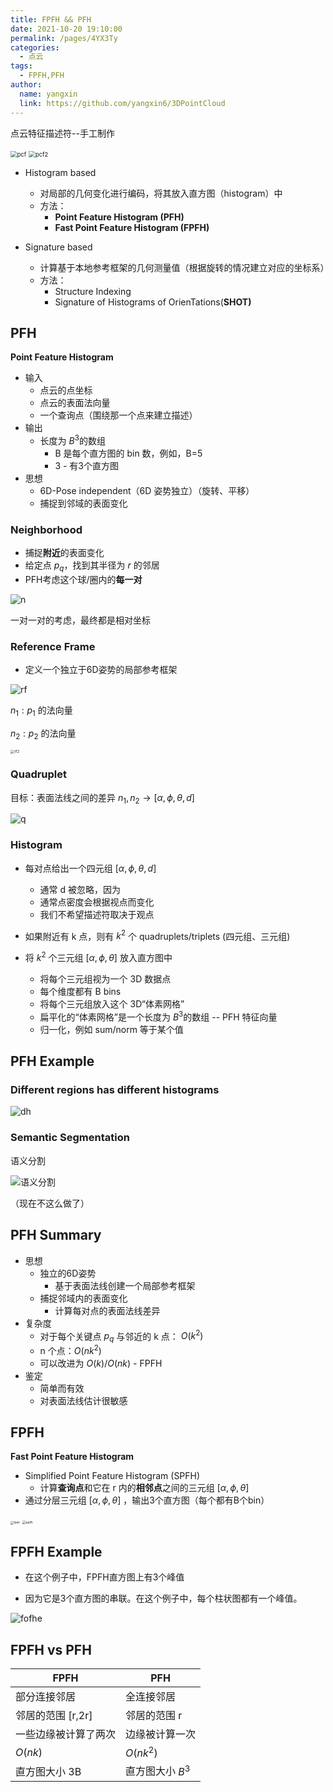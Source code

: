 ```yaml
---
title: FPFH && PFH
date: 2021-10-20 19:10:00
permalink: /pages/4YX3Ty
categories: 
  - 点云
tags: 
  - FPFH,PFH
author: 
  name: yangxin
  link: https://github.com/yangxin6/3DPointCloud
---
```


点云特征描述符--手工制作

<img src="https://cdn.jsdelivr.net/gh/yangxin6/img-hosting@master/images/pcf.2xl0skrgro00.png" alt="pcf" style="zoom:67%;" />

<img src="https://cdn.jsdelivr.net/gh/yangxin6/img-hosting@master/images/pcf2.62um2yevg7k0.png" alt="pcf2" style="zoom:67%;" />

- Histogram based
  - 对局部的几何变化进行编码，将其放入直方图（histogram）中
  - 方法：
    - **Point Feature Histogram (PFH)**
    - **Fast Point Feature Histogram (FPFH)**

- Signature based
  - 计算基于本地参考框架的几何测量值（根据旋转的情况建立对应的坐标系）
  - 方法：
    - Structure Indexing
    - Signature of Histograms of OrienTations(**SHOT)**



## PFH

**Point Feature Histogram**

- 输入
  - 点云的点坐标
  - 点云的表面法向量
  - 一个查询点（围绕那一个点来建立描述）
- 输出
  - 长度为 $B^3$的数组
    - B 是每个直方图的 bin 数，例如，B=5
    - 3 - 有3个直方图
- 思想
  - 6D-Pose independent（6D 姿势独立）（旋转、平移）
  - 捕捉到邻域的表面变化



### Neighborhood

- 捕捉**附近**的表面变化
- 给定点 $p_q$，找到其半径为 $r$ 的邻居
- PFH考虑这个球/圈内的**每一对**

![n](https://cdn.jsdelivr.net/gh/yangxin6/img-hosting@master/images/n.2qfxkkcplmw0.jpg)

一对一对的考虑，最终都是相对坐标

### Reference Frame

- 定义一个独立于6D姿势的局部参考框架

![rf](https://cdn.jsdelivr.net/gh/yangxin6/img-hosting@master/images/rf.33l8yphr3du0.jpg)

$n_1: p_1$ 的法向量 

$n_2: p_2$ 的法向量 

<img src="https://cdn.jsdelivr.net/gh/yangxin6/img-hosting@master/images/rf2.ri64h7qixcw.png" alt="rf2" style="zoom:40%;" /> 



### Quadruplet

目标：表面法线之间的差异 $n_1, n_2 \rightarrow [\alpha, \phi, \theta, d]$

![q](https://cdn.jsdelivr.net/gh/yangxin6/img-hosting@master/images/q.7bdpervfcb40.png)

### Histogram

- 每对点给出一个四元组 $[\alpha, \phi, \theta, d]$
  - 通常 d 被忽略，因为
  - 通常点密度会根据视点而变化
  - 我们不希望描述符取决于观点

- 如果附近有 k 点，则有 $k^2$ 个 quadruplets/triplets (四元组、三元组)



- 将 $k^2$  个三元组  $[\alpha, \phi, \theta]$ 放入直方图中
  - 将每个三元组视为一个 3D 数据点
  - 每个维度都有 B bins
  - 将每个三元组放入这个 3D“体素网格”
  - 扁平化的“体素网格”是一个长度为 $B^3$的数组 -- PFH 特征向量
  - 归一化，例如 sum/norm 等于某个值

## PFH Example

### Different regions has different histograms

![dh](https://cdn.jsdelivr.net/gh/yangxin6/img-hosting@master/images/dh.3acgdsuhffk0.png)

### Semantic Segmentation

语义分割

![语义分割](https://cdn.jsdelivr.net/gh/yangxin6/img-hosting@master/images/语义分割.37hnpn22d380.png)

（现在不这么做了）



## PFH Summary

- 思想
  - 独立的6D姿势
    - 基于表面法线创建一个局部参考框架
  - 捕捉邻域内的表面变化
    - 计算每对点的表面法线差异
- 复杂度
  - 对于每个关键点 $p_q$ 与邻近的 k 点： $O(k^2)$
  - n 个点：$O(nk^2)$
  - 可以改进为 $O(k)/O(nk)$ - FPFH
- 鉴定
  - 简单而有效
  - 对表面法线估计很敏感

## FPFH

**Fast Point Feature Histogram**

- Simplified Point Feature Histogram (SPFH)
  - 计算**查询点**和它在 r 内的**相邻点**之间的三元组  $[\alpha, \phi, \theta]$ 
- 通过分层三元组  $[\alpha, \phi, \theta]$ ，输出3个直方图（每个都有B个bin）

<img src="https://cdn.jsdelivr.net/gh/yangxin6/img-hosting@master/images/fpsh.3j229kvber80.png" alt="fpsh" style="zoom:33%;" /> 

<img src="https://cdn.jsdelivr.net/gh/yangxin6/img-hosting@master/images/spfh.2g1ys98ma44k.jpg" alt="spfh" style="zoom:37%;" />

## FPFH Example

- 在这个例子中，FPFH直方图上有3个峰值

- 因为它是3个直方图的串联。在这个例子中，每个柱状图都有一个峰值。

![fofhe](https://cdn.jsdelivr.net/gh/yangxin6/img-hosting@master/images/fofhe.2gt8o1o73ak0.jpg)

## FPFH vs PFH

| FPFH                 | PFH              |
| -------------------- | ---------------- |
| 部分连接邻居         | 全连接邻居       |
| 邻居的范围 [r,2r]    | 邻居的范围 r     |
| 一些边缘被计算了两次 | 边缘被计算一次   |
| $O(nk)$              | $O(nk^2)$        |
| 直方图大小 3B        | 直方图大小 $B^3$ |

